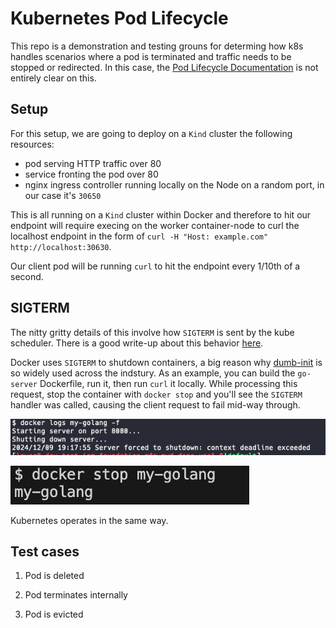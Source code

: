 # Kubernetes Pod Lifecycle

This repo is a demonstration and testing grouns for determing how k8s handles scenarios where a pod is terminated and traffic needs to be stopped or redirected. In this case, the [Pod Lifecycle Documentation](https://kubernetes.io/docs/concepts/workloads/pods/pod-lifecycle/#pod-termination) is not entirely clear on this.

## Setup

For this setup, we are going to deploy on a `Kind` cluster the following resources:

- pod serving HTTP traffic over 80
- service fronting the pod over 80
- nginx ingress controller running locally on the Node on a random port, in our case it's `30650`

This is all running on a `Kind` cluster within Docker and therefore to hit our endpoint will require execing on the worker container-node to curl the localhost endpoint in the form of `curl -H "Host: example.com" http://localhost:30630`.

Our client pod will be running `curl` to hit the endpoint every 1/10th of a second. 

## SIGTERM

The nitty gritty details of this involve how `SIGTERM` is sent by the kube scheduler. There is a good write-up about this behavior [here](https://learnk8s.io/graceful-shutdown). 

Docker uses `SIGTERM` to shutdown containers, a big reason why [dumb-init](https://github.com/Yelp/dumb-init) is so widely used across the indstury. As an example, you can build the `go-server` Dockerfile, run it, then run `curl` it locally. While processing this request, stop the container with `docker stop` and you'll see the `SIGTERM` handler was called, causing the client request to fail mid-way through.

![docker-sigterm-1](https://raw.githubusercontent.com/hrmcardle0/k8s-traffic-testing/refs/heads/main/images/docker-sigterm-logs1.png)

![docker-sigterm-2](https://raw.githubusercontent.com/hrmcardle0/k8s-traffic-testing/refs/heads/main/images/docker-sigterm-logs2.png)

Kubernetes operates in the same way.


## Test cases

1. Pod is deleted

2. Pod terminates internally

3. Pod is evicted